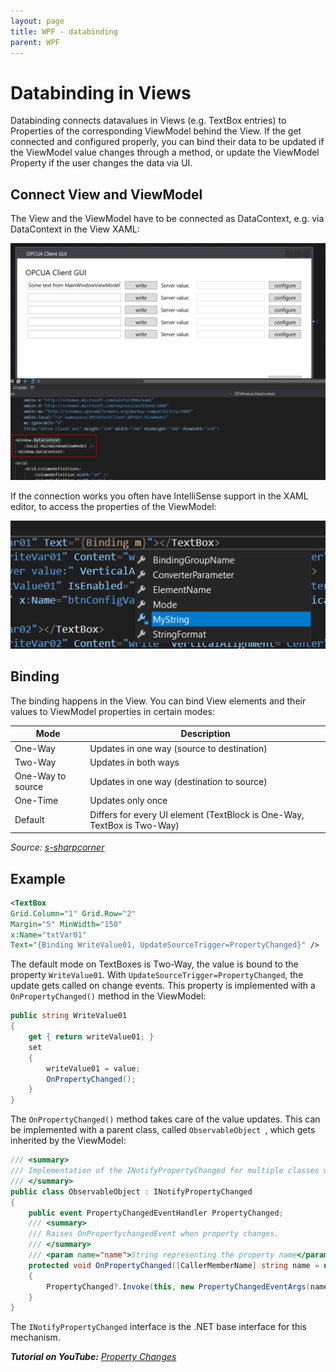 ```yaml
---
layout: page
title: WPF - databinding
parent: WPF
---
```


# Databinding in Views

Databinding connects datavalues in Views (e.g. TextBox entries) to Properties of the corresponding ViewModel behind the View. If the get connected and configured properly, you can bind their data to be updated if the ViewModel value changes through a method, or update the ViewModel Property if the user changes the data via UI.


## Connect View and ViewModel

The View and the ViewModel have to be connected as DataContext, e.g. via DataContext in the View XAML:

[![datacontext](/assets/images/articles/data-binding/datacontext.png)](/assets/images/articles/data-binding/datacontext.png)

If the connection works you often have IntelliSense support in the XAML editor, to access the properties of the ViewModel:

[![datacontext](/assets/images/articles/data-binding/intelliSense.png)](/assets/images/articles/data-binding/intelliSense.png)


## Binding

The binding happens in the View. You can bind View elements and their values to ViewModel properties in certain modes:

| Mode              | Description                                                             |
| ----------------- | ----------------------------------------------------------------------- |
| One-Way           | Updates in one way (source to destination)                              |
| Two-Way           | Updates in both ways                                                    |
| One-Way to source | Updates in one way (destination to source)                              |
| One-Time          | Updates only once                                                       |
| Default           | Differs for every UI element (TextBlock is One-Way, TextBox is Two-Way) |

*Source: [s-sharpcorner](https://www.c-sharpcorner.com/article/data-binding-its-modes-in-wpf/)*


## Example

```xml
<TextBox    
Grid.Column="1" Grid.Row="2" 
Margin="5" MinWidth="150" 
x:Name="txtVar01" 
Text="{Binding WriteValue01, UpdateSourceTrigger=PropertyChanged}" />
```

The default mode on TextBoxes is Two-Way, the value is bound to the property `WriteValue01`. With `UpdateSourceTrigger=PropertyChanged`, the update gets called on change events. This property is implemented with a `OnPropertyChanged()` method in the ViewModel:

```csharp
public string WriteValue01
{
    get { return writeValue01; }
    set
    {
        writeValue01 = value;
        OnPropertyChanged();
    }
}
```

The `OnPropertyChanged()` method takes care of the value updates. This can be implemented with a parent class, called `ObservableObject `, which gets inherited by the ViewModel:

```csharp
/// <summary>
/// Implementation of the INotifyPropertyChanged for multiple classes which inherit from this.
/// </summary>
public class ObservableObject : INotifyPropertyChanged
{
    public event PropertyChangedEventHandler PropertyChanged;
    /// <summary>
    /// Raises OnPropertychangedEvent when property changes.
    /// </summary>
    /// <param name="name">String representing the property name</param>
    protected void OnPropertyChanged([CallerMemberName] string name = null)
    {
        PropertyChanged?.Invoke(this, new PropertyChangedEventArgs(name));
    }
}
```

The `INotifyPropertyChanged` interface is the .NET base interface for this mechanism.

***Tutorial on YouTube:** [Property Changes](https://www.youtube.com/watch?v=LEKngPq342s)*